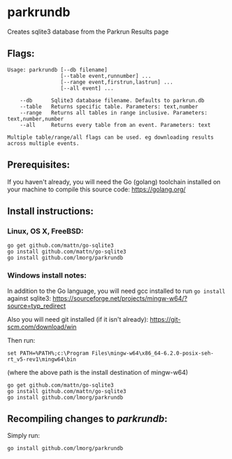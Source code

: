 # parkrundb
Creates sqlite3 database from the Parkrun Results page

## Flags:

    Usage: parkrundb [--db filename]
                     [--table event,runnumber] ...
                     [--range event,firstrun,lastrun] ...
                     [--all event] ...

        --db      Sqlite3 database filename. Defaults to parkrun.db
        --table   Returns specific table. Parameters: text,number
        --range   Returns all tables in range inclusive. Parameters: text,number,number
        --all     Returns every table from an event. Parameters: text

    Multiple table/range/all flags can be used. eg downloading results across multiple events.

## Prerequisites:

If you haven't already, you will need the Go (golang) toolchain installed on your machine to compile this source code: https://golang.org/

## Install instructions:

### Linux, OS X, FreeBSD:

	go get github.com/mattn/go-sqlite3
	go install github.com/mattn/go-sqlite3
	go install github.com/lmorg/parkrundb


### Windows install notes:
In addition to the Go language, you will need gcc installed to run `go install` against sqlite3:
https://sourceforge.net/projects/mingw-w64/?source=typ_redirect

Also you will need git installed (if it isn't already):
https://git-scm.com/download/win

Then run:

	set PATH=%PATH%;c:\Program Files\mingw-w64\x86_64-6.2.0-posix-seh-rt_v5-rev1\mingw64\bin

(where the above path is the install destination of mingw-w64)

	go get github.com/mattn/go-sqlite3
	go install github.com/mattn/go-sqlite3
	go install github.com/lmorg/parkrundb

## Recompiling changes to _parkrundb_:

Simply run:

	go install github.com/lmorg/parkrundb

